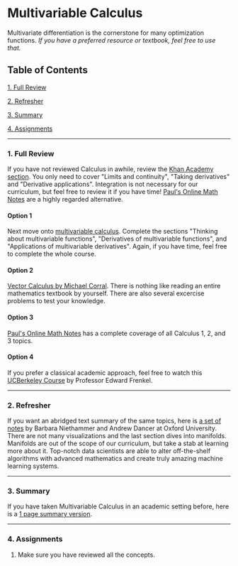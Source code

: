 # Multivariable Calculus

Multivariate differentiation is the cornerstone for many optimization functions. *If you have a preferred resource or textbook, feel free to use that.*

## Table of Contents
[1. Full Review](#section-a)

[2. Refresher](#section-b)

[3. Summary](#section-c)

[4. Assignments](#section-d)

---

### <a name="section-a"></a>1. Full Review

If you have not reviewed Calculus in awhile, review the [Khan Academy section](https://www.khanacademy.org/math/calculus-home). You only need to cover "Limits and continuity", "Taking derivatives" and "Derivative applications". Integration is not necessary for our curriculum, but feel free to review it if you have time! [Paul's Online Math Notes](http://tutorial.math.lamar.edu/) are a highly regarded alternative.

#### Option 1

Next move onto [multivariable calculus](https://www.khanacademy.org/math/calculus-home/multivariable-calculus). Complete the sections "Thinking about multivariable functions", "Derivatives of multivariable functions", and "Applications of multivariable derivatives". Again, if you have time, feel free to complete the whole course.

#### Option 2

[Vector Calculus by Michael Corral](https://s3.amazonaws.com/ds-foundations/resources/calc3book.pdf). There is nothing like reading an entire mathematics textbook by yourself. There are also several excercise problems to test your knowledge.

#### Option 3

[Paul's Online Math Notes](http://tutorial.math.lamar.edu/) has a complete coverage of all Calculus 1, 2, and 3 topics.

#### Option 4

If you prefer a classical academic approach, feel free to watch this [UCBerkeley Course](https://www.youtube.com/watch?v=cw6pHhjhKmk) by Professor Edward Frenkel.

---

### <a name="section-b"></a>2. Refresher

If you want an abridged text summary of the same topics, here is [a set of notes](https://s3.amazonaws.com/ds-foundations/resources/mvc.pdf) by Barbara Niethammer and Andrew Dancer at Oxford University. There are not many visualizations and the last section dives into manifolds. Manifolds are out of the scope of our curriculum, but take a stab at learning more about it. Top-notch data scientists are able to alter off-the-shelf algorithms with advanced mathematics and create truly amazing machine learning systems.

---

### <a name="section-c"></a>3. Summary

If you have taken Multivariable Calculus in an academic setting before, here is a [1 page summary version](https://s3.amazonaws.com/ds-foundations/resources/calculus-1.pdf).

---

### <a name="section-d"></a>4. Assignments

1. Make sure you have reviewed all the concepts.
